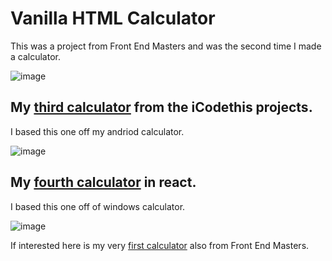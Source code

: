 # Vanilla HTML Calculator
This was a project from Front End Masters and was the second time I made a calculator.

![image](https://github.com/GinaLeeAlfy/BasicCalculator/assets/19276818/175d610a-5259-4ff6-8882-d6fbc387c757)

## My [third calculator](https://icodethis.com/submissions/40893) from the iCodethis projects.
I based this one off my andriod calculator.

![image](https://github.com/GinaLeeAlfy/BasicCalculator/assets/19276818/3e77cdc3-6a41-4b32-a559-d65a992d542c)


## My [fourth calculator](https://github.com/GinaLeeAlfy/react_calculator) in react.
I based this one off of windows calculator.

![image](https://github.com/GinaLeeAlfy/BasicCalculator/assets/19276818/e2f26780-dcbb-4e9a-9e6d-28400502d3b7)


If interested here is my very [first calculator](https://github.com/GinaLeeAlfy/FEM-Calculator) also from Front End Masters.
